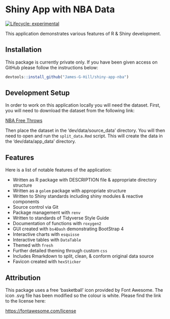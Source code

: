 
<!-- README.md is generated from README.Rmd. Please edit that file -->

# Shiny App with NBA Data

<!-- badges: start -->

[![Lifecycle:
experimental](https://img.shields.io/badge/lifecycle-experimental-orange.svg)](https://lifecycle.r-lib.org/articles/stages.html#experimental)
<!-- badges: end -->

This application demonstrates various features of R & Shiny development.

## Installation

This package is currently private only. If you have been given access on
GitHub please follow the instructions below:

``` r
devtools::install_github("James-G-Hill/shiny-app-nba")
```

## Development Setup

In order to work on this application locally you will need the dataset.
First, you will need to download the dataset from the following link:

[NBA Free
Throws](https://www.kaggle.com/sebastianmantey/nba-free-throws)

Then place the dataset in the ‘dev/data/source_data’ directory. You will
then need to open and run the `split_data.Rmd` script. This will create
the data in the ‘dev/data/app_data’ directory.

## Features

Here is a list of notable features of the application:

-   Written as R package with DESCRIPTION file & appropriate directory
    structure
-   Written as a `golem` package with appropriate structure
-   Written to Shiny standards including shiny modules & reactive
    components
-   Source control via Git
-   Package management with `renv`
-   Written to standards of Tidyverse Style Guide
-   Documentation of functions with `roxygen2`
-   GUI created with `bs4Dash` demonstrating BootStrap 4
-   Interactive charts with `esquisse`
-   Interactive tables with `DataTable`
-   Themed with `fresh`
-   Further detailed theming through custom `css`
-   Includes Rmarkdown to split, clean, & conform original data source
-   Favicon created with `hexSticker`

## Attribution

This package uses a free ‘basketball’ icon provided by Font Awesome. The
icon .svg file has been modified so the colour is white. Please find the
link to the license here:

<https://fontawesome.com/license>

